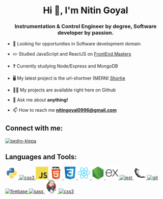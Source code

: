 <h1 align="center">Hi 👋, I'm Nitin Goyal</h1>
<h3 align="center">Instrumentation & Control Engineer by degree, Software developer by passion.</h3>

-   🔭 Looking for opportunities in Software development domain

-   ✏️ Studied JavaScript and ReactJS on
    [FrontEnd Masters](https://frontendmasters.com/)

-   ❓ Currently studying Node/Express and MongoDB

-   🖥️ My latest project is the url-shortner (MERN)
    [Shortie](https://www.google.com/)

-   👨‍💻 My projects are available right here on Github

-   💬 Ask me about **anything!**

-   📫 How to reach me **nitingoyal0996@gmail.com**

## Connect with me:

<p align="left">
<a href="https://linkedin.com/in/nitin-goyal" target="blank"><img align="center" src="https://cdn.jsdelivr.net/npm/simple-icons@3.0.1/icons/linkedin.svg" alt="pedro-klepa" height="30" width="40" /></a>
</p>

## Languages and Tools:

<a href="https://www.python.org/" target="_blank">
<img src="https://raw.githubusercontent.com/devicons/devicon/master/icons/python/python-original.svg" alt="css3" width="40" height="40"/>
</a> <a href="https://flask.palletsprojects.com/en/1.1.x/" target="_blank">
<img src="https://login.salesforce.com/img/logo214.svg" alt="css3" width="40" height="40"/>
</a> <a href="https://www.salesforce.com" target="_blank">
<img src="https://raw.githubusercontent.com/devicons/devicon/master/icons/javascript/javascript-original.svg" alt="javascript" width="40" height="40"/>
</a> <a href="https://www.w3.org/html/" target="_blank">
<img src="https://raw.githubusercontent.com/devicons/devicon/master/icons/html5/html5-original-wordmark.svg" alt="html5" width="40" height="40"/>
</a> <a href="https://www.w3schools.com/css/" target="_blank">
<img src="https://raw.githubusercontent.com/devicons/devicon/master/icons/css3/css3-original.svg" alt="css3" width="40" height="40"/>
</a>
<!-- <a href="https://styled-components.com/" target="_blank"> <img src="https://cdn-media-1.freecodecamp.org/images/1*p1TndLk3UsGPBsM7qHPZIw.png" alt="styled-components" width="40" height="40"/> </a> -->

<a href="https://reactjs.org/" target="_blank">
<img src="https://raw.githubusercontent.com/devicons/devicon/master/icons/react/react-original.svg" alt="react" width="40" height="40"/>
</a> <a href="https://nodejs.org" target="_blank">
<img src="https://raw.githubusercontent.com/devicons/devicon/master/icons/nodejs/nodejs-original.svg" alt="nodejs" width="40" height="40"/>
</a> <a href="https://expressjs.com" target="_blank">
<img src="https://raw.githubusercontent.com/devicons/devicon/master/icons/express/express-original.svg" alt="express" width="40" height="40"/>
</a> <a href="https://jestjs.io" target="_blank">
<img src="https://www.vectorlogo.zone/logos/jestjsio/jestjsio-icon.svg" alt="jest" width="40" height="40"/>
</a>  
<a href="https://flask.palletsprojects.com/en/1.1.x/" target="_blank">
<img src="https://raw.githubusercontent.com/devicons/devicon/master/icons/flask/flask-original.svg" alt="css3" width="40" height="40"/>
</a> <a href="https://git-scm.com/" target="_blank">
<img src="https://www.vectorlogo.zone/logos/git-scm/git-scm-icon.svg" alt="git" width="40" height="40"/>
</a> <a href="https://firebase.google.com/" target="_blank">
<img src="https://www.vectorlogo.zone/logos/firebase/firebase-icon.svg" alt="firebase" width="40" height="40"/>
</a> <a href="https://heroku.com/" target="_blank">
<img src="https://brand.heroku.com/static/media/heroku-logo-stroke-gradient.bb410472.svg" alt="sass" width="40" height="40"/>
</a>
</a> <a href="https://www.w3schools.com/css/" target="_blank">
<img src="https://raw.githubusercontent.com/devicons/devicon/master/icons/jenkins/jenkins-original.svg" alt="css3" width="40" height="40"/>
</a>
</a> <a href="https://www.w3schools.com/css/" target="_blank">
<img src="https://www.vectorlogo.zone/logos/docker/docker-icon.svg" alt="css3" width="40" height="40"/>
</a>

<!-- <a href="https://webpack.js.org" target="_blank"> <img src="https://raw.githubusercontent.com/devicons/devicon/master/icons/webpack/webpack-original.svg" alt="webpack" width="40" height="40"/> </a>
<a href="https://figma.com" target="_blank"> <img src="https://miro.medium.com/max/875/1*6XgfDCVn81AYX68Xvd2I-g@2x.png" alt="figma" width="40" height="40"/> </a>  -->

</p>
